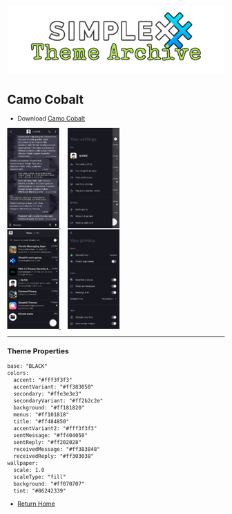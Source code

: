 ![SxC Theme Archive Banner](../resources/SxC_themeBanner.png)

# Camo Cobalt

* Download [Camo Cobalt](../themes/SxC_camoCobalt.theme)

<a href="../screenshots/SxC_camoCobalt01.jpg" target="_blank">
	<img src="../screenshots/SxC_camoCobalt01.jpg" width="120">
</a>&nbsp;&nbsp;&nbsp;
<a href="../screenshots/SxC_camoCobalt02.jpg" target="_blank">
<img src="../screenshots/SxC_camoCobalt02.jpg" width="120">
</a>
<br>
<a href="../screenshots/SxC_camoCobalt03.jpg" target="_blank">
	<img src="../screenshots/SxC_camoCobalt03.jpg" width="120">
</a>&nbsp;&nbsp;&nbsp;
<a href="../screenshots/SxC_camoCobalt04.jpg" target="_blank">
<img src="../screenshots/SxC_camoCobalt04.jpg" width="120">
</a>

----
### Theme Properties
```
base: "BLACK"
colors:
  accent: "#fff3f3f3"
  accentVariant: "#ff383050"
  secondary: "#ffe3e3e3"
  secondaryVariant: "#ff2b2c2e"
  background: "#ff181820"
  menus: "#ff101818"
  title: "#ff484850"
  accentVariant2: "#fff3f3f3"
  sentMessage: "#ff404050"
  sentReply: "#ff202028"
  receivedMessage: "#ff383848"
  receivedReply: "#ff303038"
wallpaper:
  scale: 1.0
  scaleType: "fill"
  background: "#ff070707"
  tint: "#86242339"
```

* [Return Home](../)